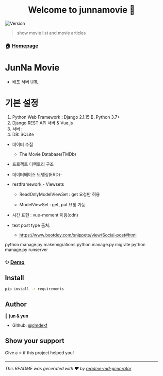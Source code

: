 <h1 align="center">Welcome to junnamovie 👋</h1>
<p>
  <img alt="Version" src="https://img.shields.io/badge/version-1-blue.svg?cacheSeconds=2592000" />
</p>

> show movie list and movie articles

### 🏠 [Homepage](http://ec2-18-218-2-164.us-east-2.compute.amazonaws.com/)

# JunNa Movie

- 배포 서버 URL

# 기본 설정

1. Python Web Framework : Django 2.1.15 B. Python 3.7+
2. Django REST API 서버 & Vue.js
3. 서버 :
4. DB: SQLite

- 데이터 수집
  - The Movie Database(TMDb)
- 프로젝트 디렉토리 구조

- 데이터베이스 모델링(ERD)-

- restframework - Viewsets

  - ReadOnlyModelViewSet : get 요청만 허용

  - ModelViewSet : get, put 요청 가능

- 시간 표현 : vue-moment 이용(cdn)
- text post type 출처.
  - https://www.bootdey.com/snippets/view/Social-post#html

python manage.py makemigrations
python manage.py migrate
python manage.py runserver

### ✨ [Demo](http://localhost:8000/)

## Install

```sh
pip install -r requirements
```

## Author

👤 **jun & yun**

- Github: [@dmdekf](https://github.com/dmdekf)

## Show your support

Give a ⭐️ if this project helped you!

---

_This README was generated with ❤️ by [readme-md-generator](https://github.com/kefranabg/readme-md-generator)_
